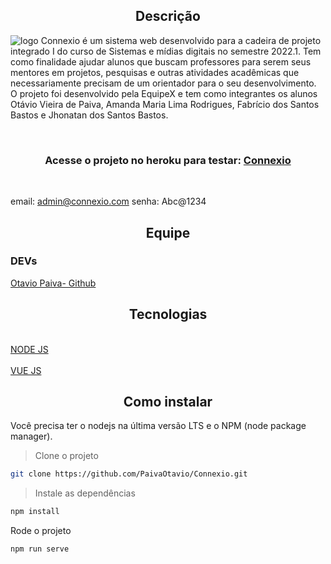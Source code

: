 <h2 align="center"> Descrição </h2>

![logo](https://user-images.githubusercontent.com/103431487/180070211-55945d1f-7f45-4ef1-84b4-84cdfbf2d57d.png)
Connexio é um sistema web desenvolvido para a cadeira de projeto integrado I do curso de Sistemas e mídias digitais no semestre 2022.1. Tem como finalidade ajudar alunos que buscam professores para serem seus mentores em projetos, pesquisas e outras atividades acadêmicas que necessariamente precisam de um orientador para o seu desenvolvimento. O projeto foi desenvolvido pela EquipeX e tem como integrantes os alunos Otávio Vieira de Paiva, Amanda Maria Lima Rodrigues, Fabrício dos Santos Bastos e Jhonatan dos Santos Bastos.

<br/>
    <h3 align='center'>Acesse o projeto no heroku para testar: <a href='https://connexio.herokuapp.com/'><strong>Connexio</strong></a></h3>
<br/>

email: admin@connexio.com
senha: Abc@1234

<h2 align="center"> Equipe </h2>

### DEVs
[ Otavio Paiva- Github](https://github.com/PaivaOtavio)

<h2 align="center"> Tecnologias </h2>
<br/>
    <a href="https://nodejs.org/en/">NODE JS</a>

<br/>
<br/>
    <a href="https://vuejs.org/">VUE JS</a>

<br/>

    


<h2 align="center"> Como instalar </h2>

Você precisa ter o nodejs na última versão LTS e o NPM (node package manager). 

> Clone o projeto
```bash
git clone https://github.com/PaivaOtavio/Connexio.git
```
> Instale as dependências
```bash
npm install 
```

Rode o projeto
```bash
npm run serve
```
